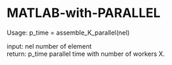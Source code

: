 # MATLAB-with-PARALLEL

Usage:    p_time = assemble_K_parallel(nel)  

input:    nel number of element  
return:   p_time parallel time with number of workers X.  
